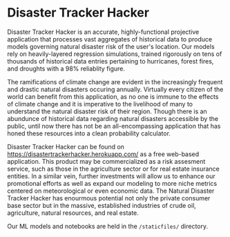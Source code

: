 # Disaster Tracker Hacker

Disaster Tracker Hacker is an accurate, highly-functional projective application that 
processes vast aggregates of historical data to produce models governing natural disaster risk 
of the user's location. Our models rely on heavily-layered regression simulations, trained 
rigorously on tens of thousands of historical data entries pertaining to hurricanes, forest fires, 
and droughts with a 98% reliablity figure. 

The ramifications of climate change are evident in the increasingly frequent and drastic natural
disasters occuring annually. Virtually every citizen of the world can benefit from this application,
as no one is immune to the effects of climate change and it is imperative to the livelihood of many to
understand the natural disaster risk of their region. Though there is an abundunce of historical data
regarding natural disasters accessible by the public, until now there has not be an all-encompassing 
application that has honed these resources into a clean probability calculator. 

Disaster Tracker Hacker can be found on https://disastertrackerhacker.herokuapp.com/ as a 
free web-based application. This product may be commercialized as a risk assesment service, such 
as those in the agriculture sector or for real estate insurance entities. In a similar vein, further 
investments will allow us to enhance our promotional efforts as well as expand our modeling to more
niche metrics centered on meteorological or even economic data. The Natural Disaster Tracker Hacker 
has enourmous potential not only the private consumer base sector but in the massive, established 
industries of crude oil, agriculture, natural resources, and real estate.

Our ML models and notebooks are held in the `/staticfiles/` directory.
